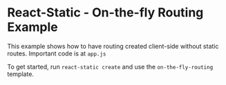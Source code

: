 # React-Static - On-the-fly Routing Example

This example shows how to have routing created client-side without static routes.
Important code is at `app.js`

To get started, run `react-static create` and use the `on-the-fly-routing` template.

